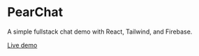 # PearChat

A simple fullstack chat demo with React, Tailwind, and Firebase. 

[Live demo](https://pearchat-24457.web.app/)
